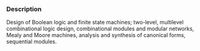 ### Description

Design of Boolean logic and finite state machines; two-level, multilevel combinational logic design, combinational modules and modular networks, Mealy and Moore machines, analysis and synthesis of canonical forms, sequential modules.